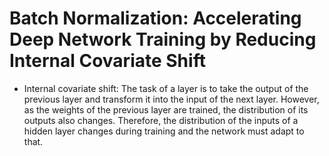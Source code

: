 # Batch Normalization: Accelerating Deep Network Training by Reducing Internal Covariate Shift

* Internal covariate shift: The task of a layer is to take the output of the previous layer and transform it into the input of the next layer. However, as the weights of the previous layer are trained, the distribution of its outputs also changes. Therefore, the distribution of the inputs of a hidden layer changes during training and the network must adapt to that.
